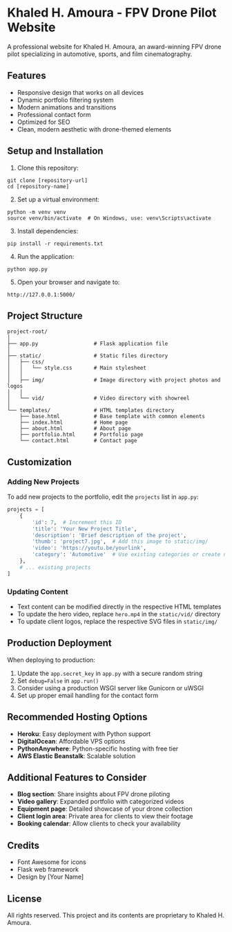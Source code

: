 # Khaled H. Amoura - FPV Drone Pilot Website

A professional website for Khaled H. Amoura, an award-winning FPV drone pilot specializing in automotive, sports, and film cinematography.

## Features

- Responsive design that works on all devices
- Dynamic portfolio filtering system
- Modern animations and transitions
- Professional contact form
- Optimized for SEO
- Clean, modern aesthetic with drone-themed elements

## Setup and Installation

1. Clone this repository:
```
git clone [repository-url]
cd [repository-name]
```

2. Set up a virtual environment:
```
python -m venv venv
source venv/bin/activate  # On Windows, use: venv\Scripts\activate
```

3. Install dependencies:
```
pip install -r requirements.txt
```

4. Run the application:
```
python app.py
```

5. Open your browser and navigate to:
```
http://127.0.0.1:5000/
```

## Project Structure

```
project-root/
│
├── app.py                  # Flask application file
│
├── static/                 # Static files directory
│   ├── css/
│   │   └── style.css       # Main stylesheet
│   │
│   ├── img/                # Image directory with project photos and logos
│   │
│   └── vid/                # Video directory with showreel
│
└── templates/              # HTML templates directory
    ├── base.html           # Base template with common elements
    ├── index.html          # Home page
    ├── about.html          # About page
    ├── portfolio.html      # Portfolio page
    └── contact.html        # Contact page
```

## Customization

### Adding New Projects

To add new projects to the portfolio, edit the `projects` list in `app.py`:

```python
projects = [
    {
        'id': 7,  # Increment this ID
        'title': 'Your New Project Title',
        'description': 'Brief description of the project',
        'thumb': 'project7.jpg',  # Add this image to static/img/
        'video': 'https://youtu.be/yourlink',
        'category': 'Automotive'  # Use existing categories or create new ones
    },
    # ... existing projects
]
```

### Updating Content

- Text content can be modified directly in the respective HTML templates
- To update the hero video, replace `hero.mp4` in the `static/vid/` directory
- To update client logos, replace the respective SVG files in `static/img/`

## Production Deployment

When deploying to production:

1. Update the `app.secret_key` in `app.py` with a secure random string
2. Set `debug=False` in `app.run()`
3. Consider using a production WSGI server like Gunicorn or uWSGI
4. Set up proper email handling for the contact form

## Recommended Hosting Options

- **Heroku**: Easy deployment with Python support
- **DigitalOcean**: Affordable VPS options
- **PythonAnywhere**: Python-specific hosting with free tier
- **AWS Elastic Beanstalk**: Scalable solution

## Additional Features to Consider

- **Blog section**: Share insights about FPV drone piloting
- **Video gallery**: Expanded portfolio with categorized videos
- **Equipment page**: Detailed showcase of your drone collection
- **Client login area**: Private area for clients to view their footage
- **Booking calendar**: Allow clients to check your availability

## Credits

- Font Awesome for icons
- Flask web framework
- Design by [Your Name]

## License

All rights reserved. This project and its contents are proprietary to Khaled H. Amoura.